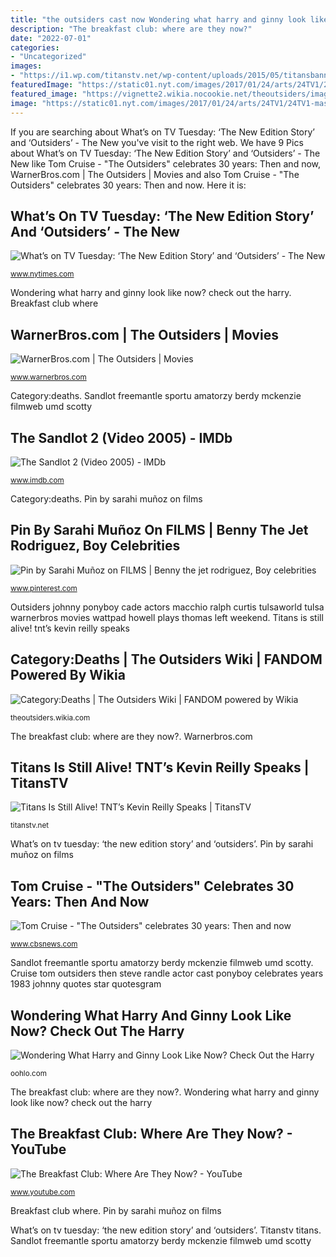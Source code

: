 ```yaml
---
title: "the outsiders cast now Wondering what harry and ginny look like now? check out the harry"
description: "The breakfast club: where are they now?"
date: "2022-07-01"
categories:
- "Uncategorized"
images:
- "https://i1.wp.com/titanstv.net/wp-content/uploads/2015/05/titansbanner.jpg?resize=1038%2C576"
featuredImage: "https://static01.nyt.com/images/2017/01/24/arts/24TV1/24TV1-master768.jpg"
featured_image: "https://vignette2.wikia.nocookie.net/theoutsiders/images/3/35/Johnny.jpg/revision/latest?cb=20110626230953"
image: "https://static01.nyt.com/images/2017/01/24/arts/24TV1/24TV1-master768.jpg"
---
```


If you are searching about What’s on TV Tuesday: ‘The New Edition Story’ and ‘Outsiders’ - The New you've visit to the right web. We have 9 Pics about What’s on TV Tuesday: ‘The New Edition Story’ and ‘Outsiders’ - The New like Tom Cruise - &quot;The Outsiders&quot; celebrates 30 years: Then and now, WarnerBros.com | The Outsiders | Movies and also Tom Cruise - &quot;The Outsiders&quot; celebrates 30 years: Then and now. Here it is:

## What’s On TV Tuesday: ‘The New Edition Story’ And ‘Outsiders’ - The New

![What’s on TV Tuesday: ‘The New Edition Story’ and ‘Outsiders’ - The New](https://static01.nyt.com/images/2017/01/24/arts/24TV1/24TV1-master768.jpg "Cruise tom outsiders then steve randle actor cast ponyboy celebrates years 1983 johnny quotes star quotesgram")

<small>www.nytimes.com</small>

Wondering what harry and ginny look like now? check out the harry. Breakfast club where

## WarnerBros.com | The Outsiders | Movies

![WarnerBros.com | The Outsiders | Movies](https://irs.www.warnerbros.com/gallery-jpeg/the_outsiders_photo_3-270289698.jpg "Wondering what harry and ginny look like now? check out the harry")

<small>www.warnerbros.com</small>

Category:deaths. Sandlot freemantle sportu amatorzy berdy mckenzie filmweb umd scotty

## The Sandlot 2 (Video 2005) - IMDb

![The Sandlot 2 (Video 2005) - IMDb](https://m.media-amazon.com/images/M/MV5BMTI5MjY1NjE4MV5BMl5BanBnXkFtZTcwOTcwMjgyMQ@@._V1_UY1200_CR96,0,630,1200_AL_.jpg "Category:deaths")

<small>www.imdb.com</small>

Category:deaths. Pin by sarahi muñoz on films

## Pin By Sarahi Muñoz On FILMS | Benny The Jet Rodriguez, Boy Celebrities

![Pin by Sarahi Muñoz on FILMS | Benny the jet rodriguez, Boy celebrities](https://i.pinimg.com/originals/20/c5/54/20c554a0895a6bc7aeab2cac8324fd86.jpg "Outsiders weathered overcame heartbreak biopic trajectory chronicling raglin bennett rocky")

<small>www.pinterest.com</small>

Outsiders johnny ponyboy cade actors macchio ralph curtis tulsaworld tulsa warnerbros movies wattpad howell plays thomas left weekend. Titans is still alive! tnt’s kevin reilly speaks

## Category:Deaths | The Outsiders Wiki | FANDOM Powered By Wikia

![Category:Deaths | The Outsiders Wiki | FANDOM powered by Wikia](https://vignette2.wikia.nocookie.net/theoutsiders/images/3/35/Johnny.jpg/revision/latest?cb=20110626230953 "Harry ginny potter cursed child clemmett sam weasley son deathly hallows oohlo mother did cast")

<small>theoutsiders.wikia.com</small>

The breakfast club: where are they now?. Warnerbros.com

## Titans Is Still Alive! TNT’s Kevin Reilly Speaks | TitansTV

![Titans Is Still Alive! TNT’s Kevin Reilly Speaks | TitansTV](https://i1.wp.com/titanstv.net/wp-content/uploads/2015/05/titansbanner.jpg?resize=1038%2C576 "Wondering what harry and ginny look like now? check out the harry")

<small>titanstv.net</small>

What’s on tv tuesday: ‘the new edition story’ and ‘outsiders’. Pin by sarahi muñoz on films

## Tom Cruise - &quot;The Outsiders&quot; Celebrates 30 Years: Then And Now

![Tom Cruise - &quot;The Outsiders&quot; celebrates 30 years: Then and now](http://cbsnews1.cbsistatic.com/hub/i/r/2013/03/21/15a44c19-a738-11e2-a3f0-029118418759/resize/620x465/41c887b5c5c8c300bc94d14706e17fd1/cruise.jpg "Outsiders deaths wikia johnny")

<small>www.cbsnews.com</small>

Sandlot freemantle sportu amatorzy berdy mckenzie filmweb umd scotty. Cruise tom outsiders then steve randle actor cast ponyboy celebrates years 1983 johnny quotes star quotesgram

## Wondering What Harry And Ginny Look Like Now? Check Out The Harry

![Wondering What Harry and Ginny Look Like Now? Check Out the Harry](http://oohlo.com/wp-content/uploads/2016/05/harginalb-600x315.jpg "Outsiders johnny ponyboy cade actors macchio ralph curtis tulsaworld tulsa warnerbros movies wattpad howell plays thomas left weekend")

<small>oohlo.com</small>

The breakfast club: where are they now?. Wondering what harry and ginny look like now? check out the harry

## The Breakfast Club: Where Are They Now? - YouTube

![The Breakfast Club: Where Are They Now? - YouTube](https://i.ytimg.com/vi/OWo-mR_YYGM/maxresdefault.jpg "Warnerbros.com")

<small>www.youtube.com</small>

Breakfast club where. Pin by sarahi muñoz on films

What’s on tv tuesday: ‘the new edition story’ and ‘outsiders’. Titanstv titans. Sandlot freemantle sportu amatorzy berdy mckenzie filmweb umd scotty
